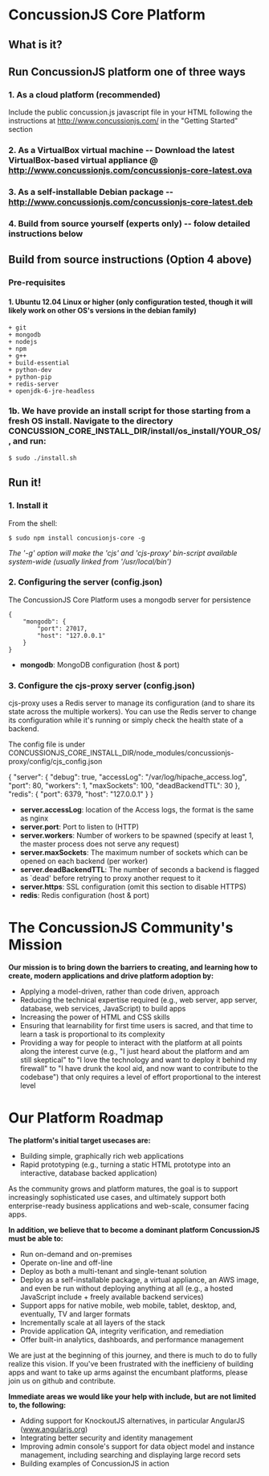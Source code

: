 ConcussionJS Core Platform
===============================
What is it?
------------
Run ConcussionJS platform one of three ways
-----------------------------

### 1. As a cloud platform (recommended)
Include the public concussion.js javascript file in your HTML following the instructions at http://www.concussionjs.com/ in the "Getting Started" section

### 2. As a VirtualBox virtual machine -- Download the latest VirtualBox-based virtual appliance @ http://www.concussionjs.com/concussionjs-core-latest.ova

### 3. As a self-installable Debian package -- http://www.concussionjs.com/concussionjs-core-latest.deb

### 4. Build from source yourself (experts only) -- folow detailed instructions below 


Build from source instructions (Option 4 above)
-----------------

### Pre-requisites
#### 1. Ubuntu 12.04 Linux or higher (only configuration tested, though it will likely work on other OS's versions in the debian family)
	+ git
	+ mongodb
	+ nodejs
	+ npm
	+ g++
	+ build-essential
	+ python-dev
	+ python-pip
	+ redis-server
	+ openjdk-6-jre-headless

### 1b. We have provide an install script for those starting from a fresh OS install. Navigate to the directory CONCUSSION_CORE_INSTALL_DIR/install/os_install/YOUR_OS/, and run:

	$ sudo ./install.sh

Run it!
-------
### 1. Install it

From the shell:

    $ sudo npm install concusionjs-core -g

*The '-g' option will make the 'cjs' and 'cjs-proxy' bin-script available system-wide (usually linked from '/usr/local/bin')*

### 2. Configuring the server (config.json)

The ConcussionJS Core Platform uses a mongodb server for persistence

    {
        "mongodb": {
            "port": 27017,
            "host": "127.0.0.1"
        }
    }

 * __mongodb__: MongoDB configuration (host & port)


### 3. Configure the cjs-proxy server (config.json)

cjs-proxy uses a Redis server to manage its configuration (and to share its state across the multiple workers). You can use the Redis server to change its configuration while it's running or simply check the health state of a backend.

The config file is under CONCUSSIONJS_CORE_INSTALL_DIR/node_modules/concussionjs-proxy/config/cjs_config.json

  {
    "server": {
        "debug": true,
        "accessLog": "/var/log/hipache_access.log",
        "port": 80,
        "workers": 1,
        "maxSockets": 100,
        "deadBackendTTL": 30
    },
    "redis": {
        "port": 6379,
        "host": "127.0.0.1"
    }
}

* __server.accessLog__: location of the Access logs, the format is the same as
nginx
* __server.port__: Port to listen to (HTTP)
* __server.workers__: Number of workers to be spawned (specify at least 1, the
master process does not serve any request)
* __server.maxSockets__: The maximum number of sockets which can be opened on
each backend (per worker)
* __server.deadBackendTTL__: The number of seconds a backend is flagged as
`dead' before retrying to proxy another request to it
* __server.https__: SSL configuration (omit this section to disable HTTPS)
* __redis__: Redis configuration (host & port)

The ConcussionJS Community's Mission
=====================================

**Our mission is to bring down the barriers to creating, and learning how to create, modern applications and drive platform adoption by:**

+ Applying a model-driven, rather than code driven, approach
+ Reducing the technical expertise required (e.g., web server, app server, database, web services, JavaScript) to build apps
+ Increasing the power of HTML and CSS skills
+ Ensuring that learnability for first time users is sacred, and that time to learn a task is proportional to its complexity
+ Providing a way for people to interact with the platform at all points along the interest curve (e.g., "I just heard about the platform and am still skeptical" to "I love the technology and want to deploy it behind my firewall" to "I have drunk the kool aid, and now want to contribute to the codebase") that only requires a level of effort proportional to the interest level

Our Platform Roadmap
====================
**The platform's initial target usecases are:**

+ Building simple, graphically rich web applications
+ Rapid prototyping (e.g., turning a static HTML prototype into an interactive, database backed application)

As the community grows and platform matures, the goal is to support increasingly sophisticated use cases, and ultimately support both enterprise-ready business applications and web-scale, consumer facing apps.

**In addition, we believe that to become a dominant platform ConcussionJS must be able to:**

+ Run on-demand and on-premises
+ Operate on-line and off-line
+ Deploy as both a multi-tenant and single-tenant solution
+ Deploy as a self-installable package, a virtual appliance, an AWS image, and even be run without deploying anything at all (e.g., a hosted JavaScript include + freely available backend services)
+ Support apps for native mobile, web mobile, tablet, desktop, and, eventually, TV and larger formats
+ Incrementally scale at all layers of the stack
+ Provide application QA, integrity verification, and remediation
+ Offer built-in analytics, dashboards, and performance management

We are just at the beginning of this journey, and there is much to do to fully realize this vision. If you've been frustrated with the inefficieny of building apps and want to take up arms against the encumbant platforms, please join us on github and contribute. 

**Immediate areas we would like your help with include, but are not limited to, the following:**

+ Adding support for KnockoutJS alternatives, in particular AngularJS (www.angularjs.org)
+ Integrating better security and identity management
+ Improving admin console's support for data object model and instance management, including searching and displaying large record sets
+ Building examples of ConcussionJS in action